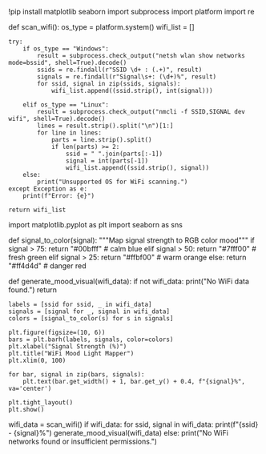 !pip install matplotlib seaborn
import subprocess
import platform
import re

def scan_wifi():
    os_type = platform.system()
    wifi_list = []

    try:
        if os_type == "Windows":
            result = subprocess.check_output("netsh wlan show networks mode=bssid", shell=True).decode()
            ssids = re.findall(r"SSID \d+ : (.+)", result)
            signals = re.findall(r"Signal\s+: (\d+)%", result)
            for ssid, signal in zip(ssids, signals):
                wifi_list.append((ssid.strip(), int(signal)))

        elif os_type == "Linux":
            result = subprocess.check_output("nmcli -f SSID,SIGNAL dev wifi", shell=True).decode()
            lines = result.strip().split("\n")[1:]
            for line in lines:
                parts = line.strip().split()
                if len(parts) >= 2:
                    ssid = " ".join(parts[:-1])
                    signal = int(parts[-1])
                    wifi_list.append((ssid.strip(), signal))
        else:
            print("Unsupported OS for WiFi scanning.")
    except Exception as e:
        print(f"Error: {e}")

    return wifi_list
import matplotlib.pyplot as plt
import seaborn as sns

def signal_to_color(signal):
    """Map signal strength to RGB color mood"""
    if signal > 75:
        return "#00bfff"  # calm blue
    elif signal > 50:
        return "#7fff00"  # fresh green
    elif signal > 25:
        return "#ffbf00"  # warm orange
    else:
        return "#ff4d4d"  # danger red

def generate_mood_visual(wifi_data):
    if not wifi_data:
        print("No WiFi data found.")
        return

    labels = [ssid for ssid, _ in wifi_data]
    signals = [signal for _, signal in wifi_data]
    colors = [signal_to_color(s) for s in signals]

    plt.figure(figsize=(10, 6))
    bars = plt.barh(labels, signals, color=colors)
    plt.xlabel("Signal Strength (%)")
    plt.title("WiFi Mood Light Mapper")
    plt.xlim(0, 100)

    for bar, signal in zip(bars, signals):
        plt.text(bar.get_width() + 1, bar.get_y() + 0.4, f"{signal}%", va='center')

    plt.tight_layout()
    plt.show()
wifi_data = scan_wifi()
if wifi_data:
    for ssid, signal in wifi_data:
        print(f"{ssid} - {signal}%")
    generate_mood_visual(wifi_data)
else:
    print("No WiFi networks found or insufficient permissions.")
    


